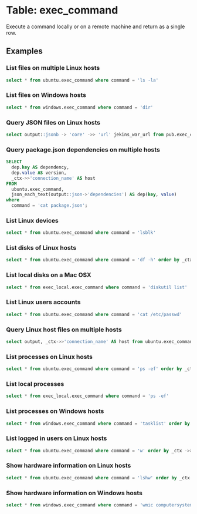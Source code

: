 # Table: exec_command

Execute a command locally or on a remote machine and return as a single row.

## Examples

### List files on multiple Linux hosts

```sql
select * from ubuntu.exec_command where command = 'ls -la'
```
### List files on Windows hosts

```sql
select * from windows.exec_command where command = 'dir'
```

### Query JSON files on Linux hosts

```sql
select output::jsonb -> 'core' ->> 'url' jekins_war_url from pub.exec_command where command = 'cat jenkins-default.json'
```

### Query package.json dependencies on multiple hosts

```sql
SELECT
  dep.key AS dependency,
  dep.value AS version,
  _ctx->>'connection_name' AS host
FROM
  ubuntu.exec_command,
  json_each_text(output::json->'dependencies') AS dep(key, value)
where
  command = 'cat package.json';
```

### List Linux devices

```sql
select * from ubuntu.exec_command where command = 'lsblk'
```

### List disks of Linux hosts

```sql
select * from ubuntu.exec_command where command = 'df -h' order by _ctx ->> 'connection_name'
```

### List local disks on a Mac OSX

```sql
select * from exec_local.exec_command where command = 'diskutil list'
```


### List Linux users accounts

```sql
select * from ubuntu.exec_command where command = 'cat /etc/passwd'
```

### Query Linux host files on multiple hosts

```sql
select output, _ctx->>'connection_name' AS host from ubuntu.exec_command where command = 'cat /etc/hosts'
```

### List processes on Linux hosts

```sql
select * from ubuntu.exec_command where command = 'ps -ef' order by _ctx ->> 'connection_name'
```

### List local processes

```sql
select * from exec_local.exec_command where command = 'ps -ef'
```

### List processes on Windows hosts

```sql
select * from windows.exec_command where command = 'tasklist' order by _ctx ->> 'connection_name'
```

### List logged in users on Linux hosts

```sql
select * from ubuntu.exec_command where command = 'w' order by _ctx ->> 'connection_name'
```

### Show hardware information on Linux hosts

```sql
select * from ubuntu.exec_command where command = 'lshw' order by _ctx ->> 'connection_name'
```

### Show hardware information on Windows hosts

```sql
select * from windows.exec_command where command = 'wmic computersystem get model,name,manufacturer,systemtype' order by _ctx ->> 'connection_name'
```
